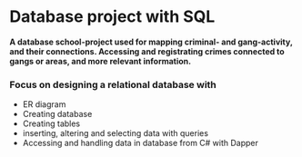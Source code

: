 # Database project with SQL
**A database school-project used for mapping criminal- and gang-activity, and their connections. Accessing and registrating crimes connected to gangs or areas, and more relevant information.**

### Focus on designing a relational database with 
- ER diagram 
- Creating database 
- Creating tables
- inserting, altering and selecting data with queries
- Accessing and handling data in database from C# with Dapper
